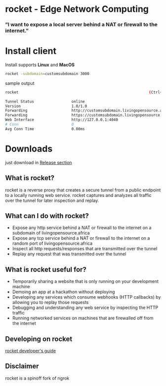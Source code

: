 # rocket - Edge Network Computing

### ”I want to expose a local server behind a NAT or firewall to the internet.”

# Install client

Install supports **Linux** and **MacOS** 

```bash
rocket -subdomain=customsubdomain 3000
```
sample output

```bash
rocket                                                           (Ctrl+C to quit)
                                                                                
Tunnel Status                 online                                            
Version                       1.0/1.0                                           
Forwarding                    http://customsubdomain.livingopensource.africa -> 127.0.0.1:3000            
Forwarding                    https://customsubdomain.livingopensource.africa -> 127.0.0.1:3000           
Web Interface                 http://127.0.0.1:4040                             
# Conn                        0                                                 
Avg Conn Time                 0.00ms 
```

# Downloads

just download in [Release section](https://github.com/arthurkay/rocket/releases)

## What is rocket?

rocket is a reverse proxy that creates a secure tunnel from a public endpoint to a locally running web service.
rocket captures and analyzes all traffic over the tunnel for later inspection and replay.

## What can I do with rocket?

- Expose any http service behind a NAT or firewall to the internet on a subdomain of livingopensource.africa
- Expose any tcp service behind a NAT or firewall to the internet on a random port of livingopensource.africa
- Inspect all http requests/responses that are transmitted over the tunnel
- Replay any request that was transmitted over the tunnel

## What is rocket useful for?

- Temporarily sharing a website that is only running on your development machine
- Demoing an app at a hackathon without deploying
- Developing any services which consume webhooks (HTTP callbacks) by allowing you to replay those requests
- Debugging and understanding any web service by inspecting the HTTP traffic
- Running networked services on machines that are firewalled off from the internet

## Developing on rocket

[rocket developer's guide](docs/DEVELOPMENT.md)

## Disclaimer

rocket is a spinoff fork of ngrok
